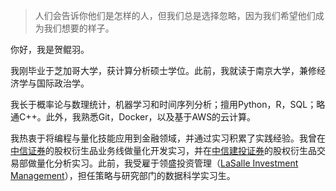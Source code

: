 > 人们会告诉你他们是怎样的人，但我们总是选择忽略，因为我们希望他们成为我们想要的样子。

你好，我是贺鲲羽。

我刚毕业于芝加哥大学，获计算分析硕士学位。此前，我就读于南京大学，兼修经济学与国际政治学。

我长于概率论与数理统计，机器学习和时间序列分析；擅用Python，R，SQL；略通C++。此外，我熟悉Git，Docker，以及基于AWS的云计算。

我热衷于将编程与量化技能应用到金融领域，并通过实习积累了实践经验。我曾在[中信证券](http://www.cs.ecitic.com/newsite/)的股权衍生品业务线做量化开发实习，并在[中信建投证券](http://file.csc108.com/)的股权衍生品交易部做量化分析实习。此前，我受雇于领盛投资管理（[LaSalle Investment Management](https://www.wikiwand.com/en/LaSalle_Investment_Management)），担任策略与研究部门的数据科学实习生。
